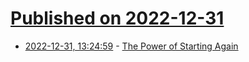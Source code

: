 # [Published on 2022-12-31](index.md)

* [2022-12-31, 13:24:59](https://news.ycombinator.com/item?id=34196232) - [The Power of Starting Again](https://blog.ericfrisch.com/start-again/)
